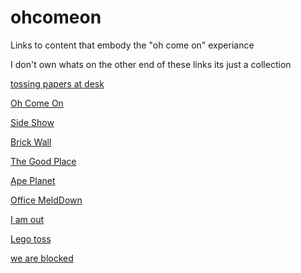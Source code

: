 # ohcomeon
Links to content that embody the "oh come on" experiance

I don't own whats on the other end of these links its just a collection

<a href="https://giphy.com/gifs/angry-monday-working-xiAqCzbB3eZvG" target="_blank">tossing papers at desk</a>

<a href="https://media.giphy.com/media/4ZrFRwHGl4HTELW801/giphy.gif" target="_blank">Oh Come On</a>

<a href="https://media.giphy.com/media/v1.Y2lkPTc5MGI3NjExYmFiYTlhNThkNTc0YTJjOWRiMGE4ZGRlN2RiZjQ2MDIwMzFmNDAzYyZlcD12MV9pbnRlcm5hbF9naWZzX2dpZklkJmN0PWc/P35yYoDTcXwA/giphy.gif" target="_blank">Side Show</a>

<a href="https://media.giphy.com/media/mIvrv5Qe0kHlu/giphy.gif" target="_blank">Brick Wall</a>

<a href="https://media.giphy.com/media/iJ2cRDeQkcPXZiHh53/giphy.gif" target="_blank">The Good Place</a>

<a href="https://media.giphy.com/media/4qUiATsEPYsw0/giphy.gif" target="_blank">Ape Planet</a>

<a href="https://media.giphy.com/media/4qUiATsEPYsw0/giphy.gif" target="_blank">Office MeldDown</a>

<a href="https://media.giphy.com/media/4qUiATsEPYsw0/giphy.gif" target="_blank">I am out</a>

<a href="https://media.giphy.com/media/4qUiATsEPYsw0/giphy.gif" target="_blank">Lego toss</a>

<a href="https://www.youtube.com/watch?v=y8OnoxKotPQ" target="_blank">we are blocked</a>
